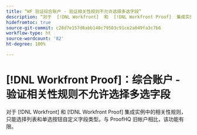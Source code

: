 ```yaml
---
title: “WF 验证综合账户 - 验证相关性规则不允许选择多选字段”
description: “对于  [!DNL Workfront]  和  [!DNL Workfront Proof]  集成实例中的相关性规则，只能选择列表和单选按钮自定义字段类型。与 ProofHQ 旧帐户相比，该功能有限。”
hidefromtoc: true
source-git-commit: c28d7e157d8abb140c79503c91ce2a049fa3c7b6
workflow-type: ht
source-wordcount: '82'
ht-degree: 100%

---
```



# [!DNL Workfront Proof]：综合账户 - 验证相关性规则不允许选择多选字段

对于 [!DNL Workfront] 和 [!DNL Workfront Proof] 集成实例中的相关性规则，只能选择列表和单选按钮自定义字段类型。与 ProofHQ 旧帐户相比，该功能有限。
